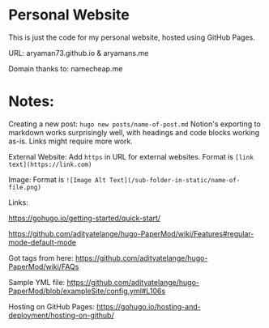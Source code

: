 # Personal Website

This is just the code for my personal website, hosted using GitHub Pages. 
    
URL: aryaman73.github.io & aryamans.me

Domain thanks to: namecheap.me

# Notes: 

Creating a new post: `hugo new posts/name-of-post.md`
Notion's exporting to markdown works surprisingly well, with headings and code blocks working as-is. Links might require more work.

External Website: Add `https` in URL for external websites. Format is `[link text](https://link.com)`

Image: Format is `![Image Alt Text](/sub-folder-in-static/name-of-file.png)`

Links:

https://gohugo.io/getting-started/quick-start/

https://github.com/adityatelange/hugo-PaperMod/wiki/Features#regular-mode-default-mode

Got tags from here: https://github.com/adityatelange/hugo-PaperMod/wiki/FAQs

Sample YML file: https://github.com/adityatelange/hugo-PaperMod/blob/exampleSite/config.yml#L106s

Hosting on GitHub Pages: https://gohugo.io/hosting-and-deployment/hosting-on-github/ 
